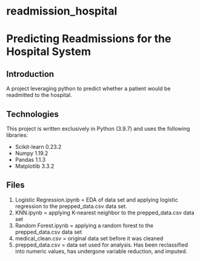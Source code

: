 # readmission_hospital

# Predicting Readmissions for the Hospital System

## Introduction
A project leveraging python to predict whether a patient would be readmitted to the hospital. 

## Technologies
This project is written exclusively in Python (3.9.7) and uses the following libraries:
<ul>
  <li>Scikit-learn 0.23.2</li>
  <li>Numpy 1.19.2</li>
  <li>Pandas 1.1.3</li>
  <li>Matplotlib 3.3.2</li>
</ul>

## Files
<ol>
  <li>Logistic Regression.ipynb = EDA of data set and applying logistic regression to the prepped_data.csv data set.</li>
  <li>KNN.ipynb = applying K-nearest neighbor to the prepped_data.csv data set</li>
  <li>Random Forest.ipynb = applying a random forest to the prepped_data.csv data set</li>
  <li>medical_clean.csv = original data set before it was cleaned</li>
  <li>prepped_data.csv = data set used for analysis. Has been reclassified into numeric values, has undergone variable reduction, and imputed.</li>
</ol>

